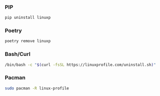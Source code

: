 ### PIP

```bash
pip uninstall linuxp
```

### Poetry

```bash
poetry remove linuxp
```

### Bash/Curl

```bash
/bin/bash -c "$(curl -fsSL https://linuxprofile.com/uninstall.sh)"
```

### Pacman

```bash
sudo pacman -R linux-profile
```